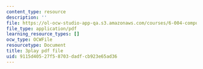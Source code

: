 ```yaml
---
content_type: resource
description: ''
file: https://ol-ocw-studio-app-qa.s3.amazonaws.com/courses/6-004-computation-structures-spring-2017/9115d40527f58703dadfcb923e65ad36_Z3-WzUhl9nQ.pdf
file_type: application/pdf
learning_resource_types: []
ocw_type: OCWFile
resourcetype: Document
title: 3play pdf file
uid: 9115d405-27f5-8703-dadf-cb923e65ad36
---
```

